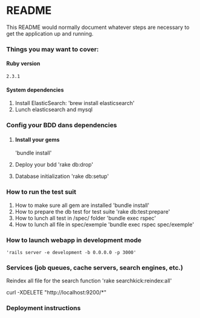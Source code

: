 # README

This README would normally document whatever steps are necessary to get the
application up and running.

### Things you may want to cover:
#### Ruby version
    2.3.1

#### System dependencies
1. Install ElasticSearch:
    'brew install elasticsearch'
2. Lunch elasticsearch and mysql

### Config your BDD dans dependencies
1. #### Install your gems
    'bundle install'

2. Deploy your bdd
    'rake db:drop'

3. Database initialization
    'rake db:setup'

### How to run the test suit
1. How to make sure all gem are installed
    'bundle install'
2. How to prepare the db test for test suite
    'rake db:test:prepare'
3. How to lunch all test in /spec/ folder
    'bundle exec rspec'
4. How to lunch all file in spec/exemple
    'bundle exec rspec spec/exemple'

### How to launch webapp in development mode
    'rails server -e development -b 0.0.0.0 -p 3000'

### Services (job queues, cache servers, search engines, etc.)
Reindex all file for the search function
    'rake searchkick:reindex:all'

curl -XDELETE "http://localhost:9200/\*"

### Deployment instructions
